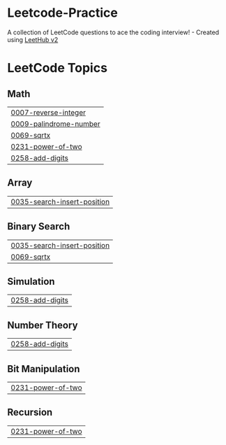 # Leetcode-Practice
A collection of LeetCode questions to ace the coding interview! - Created using [LeetHub v2](https://github.com/arunbhardwaj/LeetHub-2.0)

<!---LeetCode Topics Start-->
# LeetCode Topics
## Math
|  |
| ------- |
| [0007-reverse-integer](https://github.com/Mohit-Pandey1/Leetcode-Practice/tree/master/0007-reverse-integer) |
| [0009-palindrome-number](https://github.com/Mohit-Pandey1/Leetcode-Practice/tree/master/0009-palindrome-number) |
| [0069-sqrtx](https://github.com/Mohit-Pandey1/Leetcode-Practice/tree/master/0069-sqrtx) |
| [0231-power-of-two](https://github.com/Mohit-Pandey1/Leetcode-Practice/tree/master/0231-power-of-two) |
| [0258-add-digits](https://github.com/Mohit-Pandey1/Leetcode-Practice/tree/master/0258-add-digits) |
## Array
|  |
| ------- |
| [0035-search-insert-position](https://github.com/Mohit-Pandey1/Leetcode-Practice/tree/master/0035-search-insert-position) |
## Binary Search
|  |
| ------- |
| [0035-search-insert-position](https://github.com/Mohit-Pandey1/Leetcode-Practice/tree/master/0035-search-insert-position) |
| [0069-sqrtx](https://github.com/Mohit-Pandey1/Leetcode-Practice/tree/master/0069-sqrtx) |
## Simulation
|  |
| ------- |
| [0258-add-digits](https://github.com/Mohit-Pandey1/Leetcode-Practice/tree/master/0258-add-digits) |
## Number Theory
|  |
| ------- |
| [0258-add-digits](https://github.com/Mohit-Pandey1/Leetcode-Practice/tree/master/0258-add-digits) |
## Bit Manipulation
|  |
| ------- |
| [0231-power-of-two](https://github.com/Mohit-Pandey1/Leetcode-Practice/tree/master/0231-power-of-two) |
## Recursion
|  |
| ------- |
| [0231-power-of-two](https://github.com/Mohit-Pandey1/Leetcode-Practice/tree/master/0231-power-of-two) |
<!---LeetCode Topics End-->